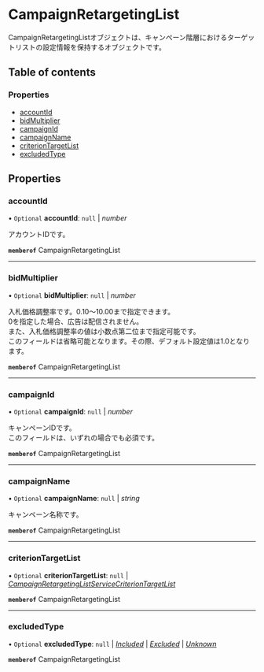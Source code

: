 # CampaignRetargetingList


<div lang=\"ja\">CampaignRetargetingListオブジェクトは、キャンペーン階層におけるターゲットリストの設定情報を保持するオブジェクトです。</div> 

## Table of contents

### Properties

- [accountId](campaignretargetinglist.md#accountid)
- [bidMultiplier](campaignretargetinglist.md#bidmultiplier)
- [campaignId](campaignretargetinglist.md#campaignid)
- [campaignName](campaignretargetinglist.md#campaignname)
- [criterionTargetList](campaignretargetinglist.md#criteriontargetlist)
- [excludedType](campaignretargetinglist.md#excludedtype)

## Properties

### accountId

• `Optional` **accountId**: ``null`` \| *number*

<div lang=\"ja\">アカウントIDです。</div> 

**`memberof`** CampaignRetargetingList

___

### bidMultiplier

• `Optional` **bidMultiplier**: ``null`` \| *number*

<div lang=\"ja\">   入札価格調整率です。0.10～10.00まで指定できます。<br>   0を指定した場合、広告は配信されません。<br>   また、入札価格調整率の値は小数点第二位まで指定可能です。<br>   このフィールドは省略可能となります。その際、デフォルト設定値は1.0となります。 </div> 

**`memberof`** CampaignRetargetingList

___

### campaignId

• `Optional` **campaignId**: ``null`` \| *number*

<div lang=\"ja\">キャンペーンIDです。<br>このフィールドは、いずれの場合でも必須です。</div> 

**`memberof`** CampaignRetargetingList

___

### campaignName

• `Optional` **campaignName**: ``null`` \| *string*

<div lang=\"ja\">キャンペーン名称です。</div> 

**`memberof`** CampaignRetargetingList

___

### criterionTargetList

• `Optional` **criterionTargetList**: ``null`` \| [*CampaignRetargetingListServiceCriterionTargetList*](campaignretargetinglistservicecriteriontargetlist.md)

**`memberof`** CampaignRetargetingList

___

### excludedType

• `Optional` **excludedType**: ``null`` \| [*Included*](./enums/campaignretargetinglistserviceexcludedtype.md#included) \| [*Excluded*](./enums/campaignretargetinglistserviceexcludedtype.md#excluded) \| [*Unknown*](./enums/campaignretargetinglistserviceexcludedtype.md#unknown)

**`memberof`** CampaignRetargetingList
